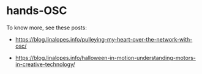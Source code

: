 # hands-OSC

To know more, see these posts:

- https://blog.linalopes.info/pulleying-my-heart-over-the-network-with-osc/

- https://blog.linalopes.info/halloween-in-motion-understanding-motors-in-creative-technology/
